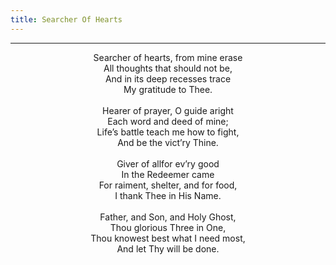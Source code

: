 ```yaml
---
title: Searcher Of Hearts
---
```


---
<center>
Searcher of hearts, from mine erase<br/>
All thoughts that should not be,<br/>
And in its deep recesses trace<br/>
My gratitude to Thee.<br/>
<br/>
Hearer of prayer, O guide aright<br/>
Each word and deed of mine;<br/>
Life’s battle teach me how to fight,<br/>
And be the vict’ry Thine.<br/>
<br/>
Giver of allfor ev’ry good<br/>
In the Redeemer came<br/>
For raiment, shelter, and for food,<br/>
I thank Thee in His Name.<br/>
<br/>
Father, and Son, and Holy Ghost,<br/>
Thou glorious Three in One,<br/>
Thou knowest best what I need most,<br/>
And let Thy will be done.
</center>